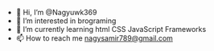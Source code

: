 - 👋 Hi, I’m @Nagyuwk369
- 👀 I’m interested in brograming
- 🌱 I’m currently learning html CSS JavaScript Frameworks
- 📫 How to reach me nagysamir789@gmail.com

<!---
Nagyuwk369/Nagyuwk369 is a ✨ special ✨ repository because its `README.md` (this file) appears on your GitHub profile.
You can click the Preview link to take a look at your changes.
--->
